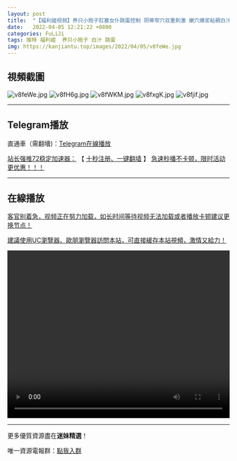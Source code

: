 ```yaml
---
layout: post
title:  "【福利姬视频】养只小狍子肛塞女仆跳蛋控制 阴蒂窄穴双重刺激 嫩穴爆浆粘稠白汁爆赞"
date:   2022-04-05 12:21:22 +0800
categories: FuLiJi
tags: 推特 福利姬  养只小狍子 白汁 跳蛋
img: https://kanjiantu.top/images/2022/04/05/v8feWe.jpg
---
```



## 視頻截圖

![v8feWe.jpg](https://kanjiantu.top/images/2022/04/05/v8feWe.jpg)
![v8fH6g.jpg](https://kanjiantu.top/images/2022/04/05/v8fH6g.jpg)
![v8fWKM.jpg](https://kanjiantu.top/images/2022/04/05/v8fWKM.jpg)
![v8fxgK.jpg](https://kanjiantu.top/images/2022/04/05/v8fxgK.jpg)
![v8fjif.jpg](https://kanjiantu.top/images/2022/04/05/v8fjif.jpg)

* * *
## Telegram播放

直通車（需翻墻)：[Telegram在線播放](https://t.me/mimeijingxuan/463)

<u>站长强推72稳定加速器：</u> 【 [十秒注册、一键翻墙](https://72vpn.xyz/#/register?code=mimei) 】
<u>  急速秒播不卡顿，限时活动更优惠！！！</u>
* * *
## 在線播放
<u>客官别着急，视频正在努力加载，如长时间等待视频无法加载或者播放卡顿建议更换节点！</u>

<u>建議使用UC瀏覽器、歐朋瀏覽器訪問本站，可直接緩存本站視頻，激情又給力！</u>
<center><video src="https://cdn.publer.io/uploads/videos/624b2a55db2797129f4a63ca/ace2a023543b3cc5714440113c490e43.mp4" width="100%" height="380px" controls="controls"></video></center>

* * *
更多優質資源盡在**迷妹精選**！

唯一資源電報群：[點我入群](https://t.me/mimeijingxuan)



